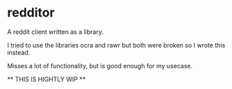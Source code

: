 redditor
========

A reddit client written as a library.

I tried to use the libraries ocra and rawr but both were broken so I wrote this instead.

Misses a lot of functionality, but is good enough for my usecase.

** THIS IS HIGHTLY WIP **

